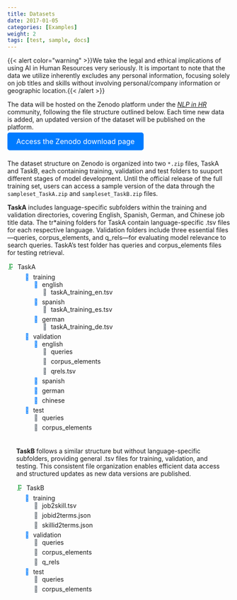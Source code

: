 ```yaml
---
title: Datasets
date: 2017-01-05
categories: [Examples]
weight: 2
tags: [test, sample, docs]
---
```

<head>
    <style>
        /* Basic styling for better presentation */
        ul {
            list-style-type: none;
            padding: 0;
            margin: 0;
        }
        li {
            margin-bottom: 5px;
        }
        /* Style folder and file icons */
        .folder {
            margin-right: 5px;
            color: #007BFF;
        }
        .file {
            margin-right: 5px;
            color: #6C757D;
        }
        .compressed-folder {
            margin-right: 5px;
            color: #28a745;
        }
        .excel-file {
            margin-right: 5px;
            color: #1f73b7;
        }
        .subfolder {
            margin-left: 20px;
        }
        .button-container {
            display: flex;
            justify-content: center;
            margin-top: 20px;
        }
        .download-button {
            background-color: #007BFF;
            color: white;
            padding: 10px 20px;
            font-size: 16px;
            border: none;
            border-radius: 5px;
            cursor: pointer;
            text-decoration: none;
        }
        .download-button:hover {
            background-color: #0056b3;
        }
    </style>
</head>

{{< alert color="warning" >}}We take the legal and ethical implications of using AI in Human Resources very seriously. It is important to note that the data we utilize inherently excludes any personal information, focusing solely on job titles and skills without involving personal/company information or geographic location.{{< /alert >}}

The data will be hosted on the Zenodo platform under the [*NLP in HR*](https://zenodo.org/communities/nlp_hr/records?q=&l=list&p=1&s=10) community, following the file structure outlined below. Each time new data is added, an updated version of the dataset will be published on the platform. 
 <br> 
<body>
    <a href="https://doi.org/10.5281/zenodo.14002665" class="download-button" target="_blank">Access the Zenodo download page</a>
    <br> 
</body>

<br>  
 
The dataset structure on Zenodo is organized into two `*.zip` files, TaskA and TaskB, each containing training, validation and test folders to suuport different stages of model development. Until the official release of the full training set, users can access a sample version of the data through the `sampleset_TaskA.zip` and `sampleset_TaskB.zip` files.

**TaskA** includes language-specific subfolders within the training and validation directories, covering English, Spanish, German, and Chinese job title data. The tr*aining folders for TaskA contain language-specific .tsv files for each respective language. Validation folders include three essential files—queries, corpus_elements, and q_rels—for evaluating model relevance to search queries. TaskA’s test folder has queries and corpus_elements files for testing retrieval. 

<body>
    <ul>
    <li class="line">
<li class="line">
            <span class="compressed-folder">🗜️️</span> TaskA
            <ul class="subfolder">
                <!-- Task A folder -->
                <li class="line">
                    <ul class="subfolder">
                        <!-- Task A / Training -->
                        <li class="line">
                            <span class="folder">📁</span> training
                            <ul class="subfolder">
                                <li class="line"><span class="folder">📁</span> english
                                    <ul class="subfolder">
                                        <li><span class="file">📄</span> taskA_training_en.tsv</li>
                                    </ul>
                                </li>
                                <li class="line"><span class="folder">📁</span> spanish
                                    <ul class="subfolder">
                                        <li><span class="file">📄</span> taskA_training_es.tsv</li>
                                    </ul>
                                </li>
                                <li class="line"><span class="folder">📁</span> german
                                    <ul class="subfolder">
                                        <li><span class="file">📄</span> taskA_training_de.tsv</li>
                                    </ul>
                                </li>
                            </ul>
                        </li>
                        <!-- Task A / Validation -->
                        <li class="line">
                            <span class="folder">📁</span> validation
                            <ul class="subfolder">
                                <li class="line"><span class="folder">📁</span> english
                                    <ul class="subfolder">
                                        <li><span class="file">📄</span> queries</li>
                                        <li><span class="file">📄</span> corpus_elements</li>
                                        <li><span class="file">📄</span> qrels.tsv</li>
                                    </ul>
                                </li>
                                <li class="line"><span class="folder">📁</span> spanish
                                </li>
                                <li class="line"><span class="folder">📁</span> german
                                </li>
                                <li class="line"><span class="folder">📁</span> chinese
                                </li>
                            </ul>
                        </li>
                        <!-- Task A / Test -->
                        <li class="line">
                            <span class="folder">📁</span> test
                            <ul class="subfolder">
                                <li><span class="file">📄</span> queries</li>
                                <li><span class="file">📄</span> corpus_elements</li>
                            </ul>
                        </li>
                    </ul>
                </li>
    </li>
</body>

 <br> 

**TaskB** follows a similar structure but without language-specific subfolders, providing general .tsv files for training, validation, and testing. This consistent file organization enables efficient data access and structured updates as new data versions are published.




<body>
    <ul>
        <!-- Root folder -->
                <!-- Task B folder -->
                <li class="line">
                <span class="compressed-folder">🗜️️</span> TaskB
                    <ul class="subfolder">
                        <!-- Task B / Training -->
                        <li class="line">
                            <span class="folder">📁</span> training
                            <ul class="subfolder">
                                <li><span class="file">📄</span> job2skill.tsv</li>
                                <li><span class="file">📄</span> jobid2terms.json</li>
                                <li><span class="file">📄</span> skillid2terms.json</li>
                            </ul>
                        </li>
                        <!-- Task B / Validation -->
                        <li class="line">
                            <span class="folder">📁</span> validation
                            <ul class="subfolder">
                                <li><span class="file">📄</span> queries</li>
                                <li><span class="file">📄</span> corpus_elements</li>
                                <li><span class="file">📄</span> q_rels</li>
                            </ul>
                        </li>
                        <!-- Task B / Test -->
                        <li class="line">
                            <span class="folder">📁</span> test
                            <ul class="subfolder">
                                <li><span class="file">📄</span> queries</li>
                                <li><span class="file">📄</span> corpus_elements</li>
                            </ul>
                        </li>
                    </ul>
                </li>
            </ul>
        </li>
    </ul>
</body>
